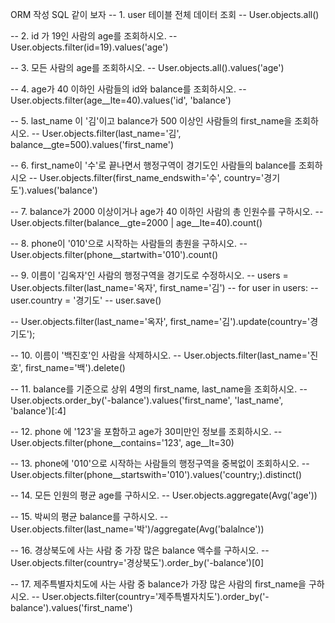 ORM 작성 SQL 같이 보자
-- 1. user 테이블 전체 데이터 조회
-- User.objects.all()

-- 2. id 가 19인 사람의 age를 조회하시오.
-- User.objects.filter(id=19).values('age')

-- 3. 모든 사람의 age를 조회하시오.
-- User.objects.all().values('age')

-- 4. age가 40 이하인 사람들의 id와 balance를 조회하시오. 
-- User.objects.filter(age__lte=40).values('id', 'balance')

-- 5. last_name 이 '김'이고 balance가 500 이상인 사람들의 first_name을 조회하시오.
-- User.objects.filter(last_name='김', balance__gte=500).values('first_name')

-- 6. first_name이 '수'로 끝나면서 행정구역이 경기도인 사람들의 balance를 조회하시오
-- User.objects.filter(first_name_endswith='수', country='경기도').values('balance')

-- 7. balance가 2000 이상이거나 age가 40 이하인 사람의 총 인원수를 구하시오.
-- User.objects.filter(balance__gte=2000 | age__lte=40).count()

-- 8. phone이 '010'으로 시작하는 사람들의 총원을 구하시오.
-- User.objects.filter(phone__startwith='010').count()

-- 9. 이름이 '김옥자'인 사람의 행정구역을 경기도로 수정하시오.
-- users =  User.objects.filter(last_name='옥자', first_name='김')
-- for user in users:
--     user.country = '경기도'
--     user.save()

-- User.objects.filter(last_name='옥자', first_name='김').update(country='경기도');

-- 10. 이름이 '백진호'인 사람을 삭제하시오.
-- User.objects.filter(last_name='진호', first_name='백').delete()

-- 11. balance를 기준으로 상위 4명의 first_name, last_name을 조회하시오.
-- User.objects.order_by('-balance').values('first_name', 'last_name', 'balance')[:4]


-- 12. phone 에 '123'을 포함하고 age가 30미만인 정보를 조회하시오.
-- User.objects.filter(phone__contains='123', age__lt=30)

-- 13. phone에 '010'으로 시작하는 사람들의 행정구역을 중복없이 조회하시오.
-- User.objects.filter(phone__startswith='010').values('country;).distinct()

-- 14. 모든 인원의 평균 age를 구하시오.
-- User.objects.aggregate(Avg('age'))

-- 15. 박씨의 평균 balance를 구하시오.
-- User.objects.filter(last_name='박')/aggregate(Avg('balalnce'))

-- 16. 경상북도에 사는 사람 중 가장 많은 balance 액수를 구하시오.
-- User.objects.filter(country='경상북도').order_by('-balance')[0]

-- 17. 제주특별자치도에 사는 사람 중 balance가 가장 많은 사람의 first_name을 구하시오.
-- User.objects.filter(country='제주특별자치도').order_by('-balance').values('first_name')